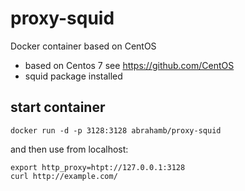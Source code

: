 # proxy-squid
Docker container based on CentOS

 * based on Centos 7 see https://github.com/CentOS
 * squid package installed

## start container

```
docker run -d -p 3128:3128 abrahamb/proxy-squid
```

and then use from localhost:

```
export http_proxy=htpt://127.0.0.1:3128
curl http://example.com/
```
